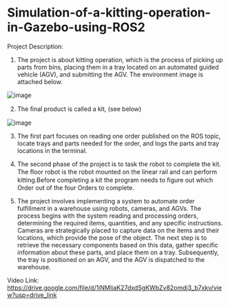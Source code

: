 # Simulation-of-a-kitting-operation-in-Gazebo-using-ROS2

Project Description:

1. The project is about kitting operation, which is the process of picking up parts from bins, placing them in a tray located on an automated guided vehicle (AGV), and submitting the AGV. The environment image is attached below.

![image](https://github.com/chaitkul/Simulation-of-a-kitting-operation-in-Gazebo-using-ROS2/assets/127642282/00c31b39-9a41-4d36-b24a-6073ddd597f0)

2. The ﬁnal product is called a kit, (see below)

![image](https://github.com/chaitkul/Simulation-of-a-kitting-operation-in-Gazebo-using-ROS2/assets/127642282/e7f96296-f165-45db-a0fe-86a36b7d88dc)

3. The first part focuses on reading one order published on the ROS topic, locate trays and parts needed for the order, and logs the parts and tray locations in the terminal.

4. The second phase of the project is to task the robot to complete the kit. The ﬂoor robot is the robot mounted on the linear rail and can perform kitting.Before completing a kit the program needs to ﬁgure out which Order out of the four Orders to complete.

5. The project involves implementing a system to automate order fulfillment in a warehouse using robots, cameras, and AGVs. The process begins with the system reading and processing orders, determining the required items, quantities, and any specific instructions. Cameras are strategically placed to capture data on the items and their locations, which provide the pose of the object. The next step is to retrieve the necessary components based on this data, gather specific information about these parts, and place them on a tray. Subsequently, the tray is positioned on an AGV, and the AGV is dispatched to the warehouse.


Video Link: https://drive.google.com/file/d/1iNMIiaK27dxdSgKWbZv82omdj3_b7xkv/view?usp=drive_link
